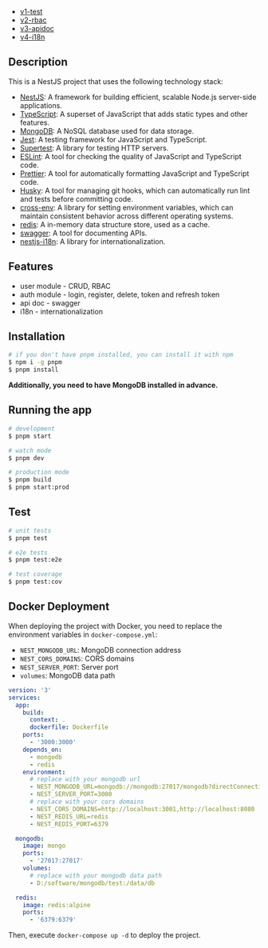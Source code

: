 - [v1-test](https://github.com/woai3c/nestjs-demo/tree/v1-test)
- [v2-rbac](https://github.com/woai3c/nestjs-demo/tree/v2-rbac)
- [v3-apidoc](https://github.com/woai3c/nestjs-demo/tree/v3-apidoc)
- [v4-i18n](https://github.com/woai3c/nestjs-demo/tree/v4-i18n)

## Description

This is a NestJS project that uses the following technology stack:

- [NestJS](https://nestjs.com/): A framework for building efficient, scalable Node.js server-side applications.
- [TypeScript](https://www.typescriptlang.org/): A superset of JavaScript that adds static types and other features.
- [MongoDB](https://www.mongodb.com/): A NoSQL database used for data storage.
- [Jest](https://jestjs.io/): A testing framework for JavaScript and TypeScript.
- [Supertest](https://github.com/visionmedia/supertest): A library for testing HTTP servers.
- [ESLint](https://eslint.org/): A tool for checking the quality of JavaScript and TypeScript code.
- [Prettier](https://prettier.io/): A tool for automatically formatting JavaScript and TypeScript code.
- [Husky](https://typicode.github.io/husky/): A tool for managing git hooks, which can automatically run lint and tests before committing code.
- [cross-env](https://github.com/kentcdodds/cross-env): A library for setting environment variables, which can maintain consistent behavior across different operating systems.
- [redis](https://redis.io/): A in-memory data structure store, used as a cache.
- [swagger](https://swagger.io/): A tool for documenting APIs.
- [nestjs-i18n](https://nestjs-i18n.com/): A library for internationalization.

## Features

- user module - CRUD, RBAC
- auth module - login, register, delete, token and refresh token
- api doc - swagger
- i18n - internationalization

## Installation

```bash
# if you don't have pnpm installed, you can install it with npm
$ npm i -g pnpm
$ pnpm install
```

**Additionally, you need to have MongoDB installed in advance.**

## Running the app

```bash
# development
$ pnpm start

# watch mode
$ pnpm dev

# production mode
$ pnpm build
$ pnpm start:prod
```

## Test

```bash
# unit tests
$ pnpm test

# e2e tests
$ pnpm test:e2e

# test coverage
$ pnpm test:cov
```

## Docker Deployment

When deploying the project with Docker, you need to replace the environment variables in `docker-compose.yml`:

- `NEST_MONGODB_URL`: MongoDB connection address
- `NEST_CORS_DOMAINS`: CORS domains
- `NEST_SERVER_PORT`: Server port
- `volumes`: MongoDB data path

```yml
version: '3'
services:
  app:
    build:
      context: .
      dockerfile: Dockerfile
    ports:
      - '3000:3000'
    depends_on:
      - mongodb
      - redis
    environment:
      # replace with your mongodb url
      - NEST_MONGODB_URL=mongodb://mongodb:27017/mongodb?directConnection=true&serverSelectionTimeoutMS=2000&appName=mongosh+2.2.0
      - NEST_SERVER_PORT=3000
      # replace with your cors domains
      - NEST_CORS_DOMAINS=http://localhost:3001,http://localhost:8080
      - NEST_REDIS_URL=redis
      - NEST_REDIS_PORT=6379

  mongodb:
    image: mongo
    ports:
      - '27017:27017'
    volumes:
      # replace with your mongodb data path
      - D:/software/mongodb/test:/data/db

  redis:
    image: redis:alpine
    ports:
      - '6379:6379'
```

Then, execute `docker-compose up -d` to deploy the project.
